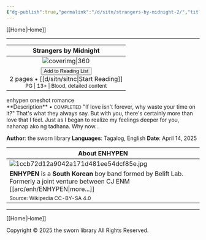 ```yaml
---
{"dg-publish":true,"permalink":"/d/sitn/strangers-by-midnight-2/","title":"Strangers by Midnight","tags":["book"]}
---
```



[[Home\|Home]]

***

|                                                                                          Strangers by Midnight                                                                                          |
| :-----------------------------------------------------------------------------------------------------------------------------------------------------------------------------------------------------: |
|                                                                                    ![coverimg\|360](/img/user/d/sitn/sitncover.webp)                                                                                     |
| <button id="library-toggle" class="squared-button" onclick="toggleLibrary()">Add to Reading List</button><br>2 pages • [[d/sitn/sitnc\|Start Reading]]<br> <small>PG \| 13+ \| Blood, detailed content</small> |
<div class="fake-button-container">  <span class="fake-button">enhypen</span>  <span class="fake-button">oneshot</span>  <span class="fake-button">romance</span></div>
**Description** • <small>COMPLETED</small>
"If love isn't forever, why waste your time on it?"
That's what they always say. But with you, there's certainly more than love that I feel. Just as I began to realize my feelings deeper for you, nahanap ako ng tadhana. Why now...

**Author**: the sworn library
**Languages**: Tagalog, English
**Date**: April 14, 2025

| About ENHYPEN                                                                                                                 |
| ----------------------------------------------------------------------------------------------------------------------------- |
| ![1ccb72d12a9042a171d481ee54dcf85e.jpg](/img/user/assets/a%20storage/1ccb72d12a9042a171d481ee54dcf85e.jpg)                                                                                     |
| **ENHYPEN** is a **South Korean** boy band formed by Belift Lab. Formerly a joint venture between CJ ENM [[arc/enh/ENHYPEN\|more...]] |
| <small>Source: Wikipedia CC-BY-SA 4.0</small>                                                                                 |

***

[[Home\|Home]]


Copyright © 2025 the sworn library
All Rights Reserved.

<script src="https://starryxoxo.github.io/treeajmgar/src/helpers/user/scripts/list.js"></script> 
<script src="https://starryxoxo.github.io/treeajmgar/src/helpers/user/scripts/ffunction.js"></script>